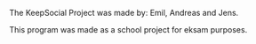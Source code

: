 The KeepSocial Project was made by: Emil, Andreas and Jens.

This program was made as a school project for eksam purposes.
